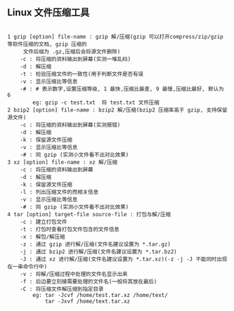 ## Linux 文件压缩工具

<pre><code>
1 gzip [option] file-name : gzip 解/压缩(gzip 可以打开compress/zip/gzip 等软件压缩的文档, gzip 压缩的
     文件后缀为 .gz,压缩后会将源文件删除)
    -c : 将压缩的资料输出到屏幕(实测一堆乱码)
    -d : 解压缩
    -t : 检验压缩文件的一致性(用于判断文件是否有误
    -v : 显示压缩比等信息
    -# : # 表示数字,设置压缩等级, 1 最快,压缩比最差, 9 最慢,压缩比最好, 默认为 6 
        eg: gzip -c test.txt  将 test.txt 文件压缩
2 bzip2 [option] file-name : bzip2 解/压缩(bzip2 压缩率高于 gzip, 支持保留源文件)
    -c : 将压缩的资料输出到屏幕(实测报错)
    -d : 解压缩
    -k : 保留源文件压缩
    -v : 显示压缩比等信息
    -# : 同 gzip (实测小文件看不出对比效果)
3 xz [option] file-name : xz 解/压缩
    -c : 将压缩的资料输出到屏幕
    -d : 解压缩
    -k : 保留源文件压缩
    -l : 列出压缩文件的而相关信息
    -v : 显示压缩比等信息
    -# : 同 gzip (实测小文件看不出对比效果)
4 tar [option] target-file source-file : 打包与解/压缩
    -c : 建立打包文件
    -t : 打包时查看打包文件包含的文件信息 
    -x : 解包/解压缩
    -z : 通过 gzip 进行解/压缩(文件名建议设置为 *.tar.gz)
    -j : 通过 bzip2 进行解/压缩(文件名建议设置为 *.tar.bz2)
    -J : 通过 xz 进行解/压缩(文件名建议设置为 *.tar.xz)(-z -j -J 不能同时出现在一串命令行中)
    -v : 将解/压缩过程中处理的文件名显示出来
    -f : 后边要立刻接需要处理的文件名(一般将其放在最后)
    -C : 将压缩文件解压缩到指定目录
        eg: tar -Jcvf /home/test.tar.xz /home/text/  
            tar -Jxvf /home/text.tar.xz



     
</ode></pre>
